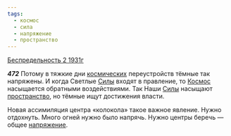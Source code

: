 ```yaml
---
tags:
  - космос
  - сила
  - напряжение
  - пространство
---
```


[Беспредельность 2 1931г](https://127.0.0.1:4002/agni/1931)

___472___
Потому в тяжкие дни [космических](../../../tags/#космос) переустройств тёмные так напряжены. И когда Светлые [Силы](../../../tags/#сила) входят в правление, то [Космос](../../../tags/#космос) насыщается обратными воздействиями. Так Наши [Силы](../../../tags/#сила) насыщают [пространство](../../../tags/#пространство), но тёмные ищут достижения власти.   

Новая ассимиляция центра «колокола» такое важное явление. Нужно отдохнуть. Много огней нужно было напрячь. Нужно центры беречь — общее [напряжение](../../../tags/#напряжение).   

